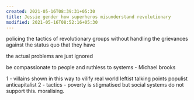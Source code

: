 ```yaml
---
created: 2021-05-16T08:39:31+05:30
title: Jessie gender how superheros misunderstand revolutionary
modified: 2021-05-16T08:52:16+05:30
---
```


policing the tactics of revolutionary groups without handling the grievances against the status quo that they have

the actual problems are just ignored

be compassionate to people and ruthless to systems - Michael brooks

1 - villains shown in this way to vilify real world leftist talking points
populist
anticapitalist 
2 - tactics - poverty is stigmatised but social systems do not support this. moralising. 
